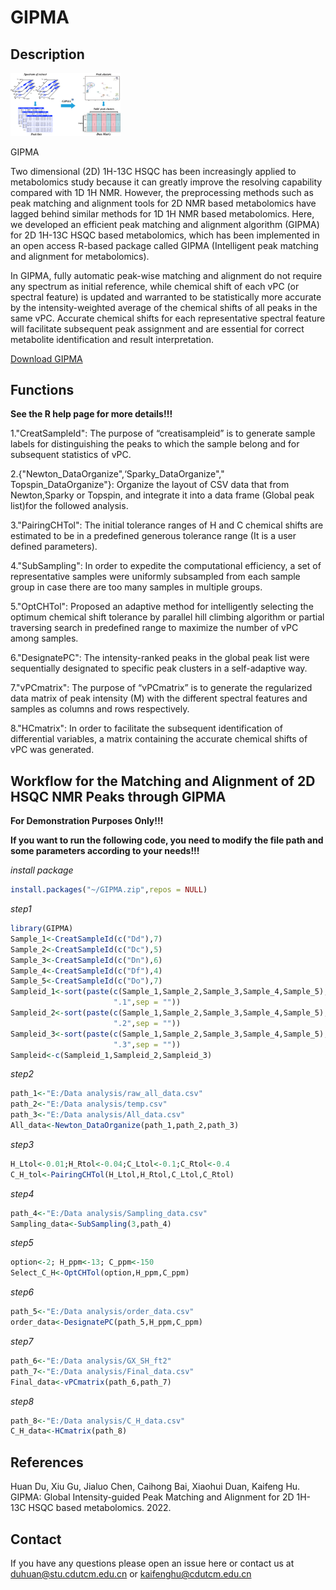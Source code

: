 
<!-- README.md is generated from README.Rmd. Please edit that file -->

# GIPMA

## Description

<div class="figure" style="text-align: left">

<img src="./Graphical_Abstract.png" alt="GIPMA" width="35%" />

<p class="caption">

GIPMA

</p>

</div>

Two dimensional (2D) 1H-13C HSQC has been increasingly applied to
metabolomics study because it can greatly improve the resolving
capability compared with 1D 1H NMR. However, the preprocessing methods
such as peak matching and alignment tools for 2D NMR based metabolomics
have lagged behind similar methods for 1D 1H NMR based metabolomics.
Here, we developed an efficient peak matching and alignment algorithm
(GIPMA) for 2D 1H-13C HSQC based metabolomics, which has been
implemented in an open access R-based package called GIPMA (Intelligent
peak matching and alignment for metabolomics).

In GIPMA, fully automatic peak-wise matching and alignment do not
require any spectrum as initial reference, while chemical shift of each
vPC (or spectral feature) is updated and warranted to be statistically
more accurate by the intensity-weighted average of the chemical shifts
of all peaks in the same vPC. Accurate chemical shifts for each
representative spectral feature will facilitate subsequent peak
assignment and are essential for correct metabolite identification and
result interpretation.

[Download GIPMA](https://github.com/NMRLab-Hu/GIPMA/)

## Functions

**See the R help page for more details\!\!\!**

1."CreatSampleId": The purpose of “creatisampleid” is to generate sample
labels for distinguishing the peaks to which the sample belong and for
subsequent statistics of vPC.

2.{"Newton\_DataOrganize",‘Sparky\_DataOrganize","
Topspin\_DataOrganize"}: Organize the layout of CSV data that from
Newton,Sparky or Topspin, and integrate it into a data frame (Global
peak list)for the followed analysis.

3."PairingCHTol": The initial tolerance ranges of H and C chemical
shifts are estimated to be in a predefined generous tolerance range (It
is a user defined parameters).

4."SubSampling": In order to expedite the computational efficiency, a
set of representative samples were uniformly subsampled from each sample
group in case there are too many samples in multiple groups.

5."OptCHTol": Proposed an adaptive method for intelligently selecting
the optimum chemical shift tolerance by parallel hill climbing algorithm
or partial traversing search in predefined range to maximize the number
of vPC among samples.

6."DesignatePC": The intensity-ranked peaks in the global peak list were
sequentially designated to specific peak clusters in a self-adaptive
way.

7."vPCmatrix": The purpose of “vPCmatrix” is to generate the regularized
data matrix of peak intensity (M) with the different spectral features
and samples as columns and rows respectively.

8."HCmatrix": In order to facilitate the subsequent identification of
differential variables, a matrix containing the accurate chemical shifts
of vPC was generated.

## Workflow for the Matching and Alignment of 2D HSQC NMR Peaks through GIPMA

**For Demonstration Purposes Only\!\!\!**

**If you want to run the following code, you need to modify the file
path and some parameters according to your needs\!\!\!**

*install package*

``` r
install.packages("~/GIPMA.zip",repos = NULL)
```

*step1*

``` r
library(GIPMA)
Sample_1<-CreatSampleId(c("Dd"),7)
Sample_2<-CreatSampleId(c("Dc"),5)
Sample_3<-CreatSampleId(c("Dn"),6)
Sample_4<-CreatSampleId(c("Df"),4)
Sample_5<-CreatSampleId(c("Do"),7)
Sampleid_1<-sort(paste(c(Sample_1,Sample_2,Sample_3,Sample_4,Sample_5),
                       ".1",sep = ""))
Sampleid_2<-sort(paste(c(Sample_1,Sample_2,Sample_3,Sample_4,Sample_5),
                       ".2",sep = ""))
Sampleid_3<-sort(paste(c(Sample_1,Sample_2,Sample_3,Sample_4,Sample_5),
                       ".3",sep = ""))
Sampleid<-c(Sampleid_1,Sampleid_2,Sampleid_3)
```

*step2*

``` r
path_1<-"E:/Data analysis/raw_all_data.csv"
path_2<-"E:/Data analysis/temp.csv"
path_3<-"E:/Data analysis/All_data.csv"
All_data<-Newton_DataOrganize(path_1,path_2,path_3)
```

*step3*

``` r
H_Ltol<-0.01;H_Rtol<-0.04;C_Ltol<-0.1;C_Rtol<-0.4
C_H_tol<-PairingCHTol(H_Ltol,H_Rtol,C_Ltol,C_Rtol)
```

*step4*

``` r
path_4<-"E:/Data analysis/Sampling_data.csv"
Sampling_data<-SubSampling(3,path_4)
```

*step5*

``` r
option<-2; H_ppm<-13; C_ppm<-150
Select_C_H<-OptCHTol(option,H_ppm,C_ppm)
```

*step6*

``` r
path_5<-"E:/Data analysis/order_data.csv"
order_data<-DesignatePC(path_5,H_ppm,C_ppm)
```

*step7*

``` r
path_6<-"E:/Data analysis/GX_SH_ft2"
path_7<-"E:/Data analysis/Final_data.csv"
Final_data<-vPCmatrix(path_6,path_7)
```

*step8*

``` r
path_8<-"E:/Data analysis/C_H_data.csv"
C_H_data<-HCmatrix(path_8)
```

## References

Huan Du, Xiu Gu, Jialuo Chen, Caihong Bai, Xiaohui Duan, Kaifeng Hu.
GIPMA: Global Intensity-guided Peak Matching and Alignment for 2D 1H-13C
HSQC based metabolomics. 2022.

## Contact

If you have any questions please open an issue here or contact us at
<duhuan@stu.cdutcm.edu.cn> or <kaifenghu@cdutcm.edu.cn>
